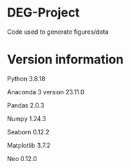 # DEG-Project
Code used to generate figures/data

# Version information
Python 3.8.18 

Anaconda 3 version 23.11.0

Pandas 2.0.3

Numpy 1.24.3

Seaborn 0.12.2

Matplotlib 3.7.2

Neo 0.12.0
